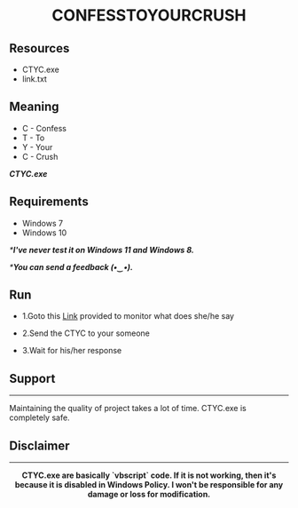 <h1 align="center">CONFESSTOYOURCRUSH</h1>

## Resources 
 - CTYC.exe
 - link.txt
 
Meaning 
------
* C - Confess
* T - To
* Y - Your
* C - Crush

_**CTYC.exe**_

Requirements
------
 - Windows 7
 - Windows 10
 
_***I've never test it on Windows 11 and Windows 8.**_

_***You can send a feedback (•‿•).**_

Run
------
- 1.Goto this [Link](https://github.com/anonymouschichvy/confesstoyourcrush/blob/main/LINK.ME.txt) provided to monitor what does she/he say

- 2.Send the CTYC to your someone

- 3.Wait for his/her response

## Support
------
Maintaining the quality of project takes a lot of time. CTYC.exe is completely safe.

## Disclaimer
------
<div align="center">
  <strong>CTYC.exe are basically `vbscript` code. If it is not working, then it's because it is disabled in Windows Policy. I won't be responsible for any damage or loss for modification.</strong>
</div>